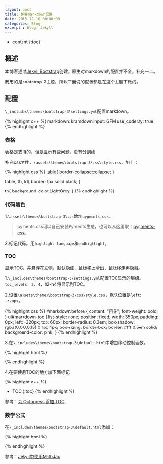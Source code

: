 ```yaml
---
layout: post
title: 博客markdown配置
date: 2015-12-10 00:00:00
categories: Blog
excerpt : Blog, Jekyll
---
```


* content
{:toc}

## 概述

本博客通过[Jekyll Bootstrap](http://jekyllbootstrap.com/)创建，原生对markdown的配置并不全，补充一二。

我用的是bootstrap-3主题，所以下面说的配置都是在这个主题下做的。

## 配置

`\_includes\themes\bootstrap-3\settings.yml`配置markdown。

{% highlight c++ %}
markdown: kramdown
 input:  GFM
 use_coderay: true
{% endhighlight %}

### 表格

表格是支持的，但是显示有些问题，没有分割线

补充css文件，`\assets\themes\bootstrap-3\css\style.css`，加上：

{% highlight css %}
table{
  border-collapse:collapse;
}

table, th, td{
	border: 1px solid black;
}

th{
  background-color:LightGrey;
}
{% endhighlight %}

### 代码着色

1.`\assets\themes\bootstrap-3\css`增加`pygments.css`。

> pyments.css可以自己安装Pyments生成，也可以从这里取：[pygments-css](https://github.com/icco/pygments-css)。

2.标记代码。用`highlight language`和`endhighlight`。

### TOC

显示TOC，并悬浮在左侧，默认隐藏，鼠标移上滑出，鼠标移走再隐藏。

1.`\_includes\themes\bootstrap-3\settings.yml`配置TOC显示的层级。`toc_levels: 2..4`，h2-h4将显示到TOC。

2.设置`\assets\themes\bootstrap-3\css\style.css`，默认位置是`left: -320px`。

{% highlight css %}
#markdown:before {
    content: "目录";
    font-weight: bold;
}
ul#markdown-toc {
    list-style: none;
    position: fixed;
	width: 350px;
    padding: 0px;
    left: -320px;
    top: 60px;
    border-radius: 0.3em;
    box-shadow: rgba(0,0,0,0.15) 0 1px 4px;
    box-sizing: border-box;
    border: #fff 0.5em solid;
    background-color: pink;
}
{% endhighlight %}

3.在`\_includes\themes\bootstrap-3\default.html`中增加移动控制函数。

{% highlight html %}
<script type="text/javascript">
	window.onload = function () {
		var oMK = document.getElementById('markdown-toc');
		oMK.onmouseover = function () {
			shareMove(10);
		}
		oMK.onmouseout = function () {
			shareMove(-320);
		}
	};
	var timer = null;
	function shareMove(end) {
		var oDiv1 = document.getElementById('markdown-toc');
		var speed = 0;
		if (oDiv1.offsetLeft < end) {//根据DIV的offsetLeft距离判断DIV所要走的正负方向
			speed = 20;
		}
		else {
			speed = -20;
		}
		clearInterval(timer);//在一个setInterval开始之前都要先清除之前的setInterval
		timer = setInterval(function () {
			if(speed > 0 && oDiv1.offsetLeft + speed >= end){
				oDiv1.style.left = end + 'px';
				clearInterval(timer);
			}
			else if(speed < 0 && oDiv1.offsetLeft + speed <= end){
				oDiv1.style.left = end + 'px';
				clearInterval(timer);
			}
			else {
				oDiv1.style.left = oDiv1.offsetLeft + speed + 'px'//DIV要走的距离
			}
		}, 30);
	}
</script> 
{% endhighlight %}

4.在要使用TOC的地方加下面标记

{% highlight c++ %}
* TOC
{:toc}
{% endhighlight %}

参考：[为 Octopress 添加 TOC](http://loudou.info/blog/2014/08/01/wei-octopress-tian-jia-toc/)

### 数学公式

在`\_includes\themes\bootstrap-3\default.html`添加：

{% highlight html %}
<script type="text/x-mathjax-config">
	MathJax.Hub.Config({
		tex2jax: {
			inlineMath: [['$','$'], ['\\(','\\)']]
		}
	});
</script>
<script type="text/javascript"
	src="http://cdn.mathjax.org/mathjax/latest/MathJax.js?config=TeX-AMS-MML_HTMLorMML">
</script>
{% endhighlight %}

参考：[Jekyll中使用MathJax](http://www.pkuwwt.tk/linux/2013-12-03-jekyll-using-mathjax/)